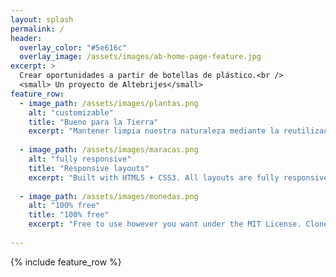 ```yaml
---
layout: splash
permalink: /
header:
  overlay_color: "#5e616c"
  overlay_image: /assets/images/ab-home-page-feature.jpg
excerpt: >
  Crear oportunidades a partir de botellas de plástico.<br />
  <small> Un proyecto de Altebrijes</small>
feature_row:
  - image_path: /assets/images/plantas.png
    alt: "customizable"
    title: "Bueno para la Tierra"
    excerpt: "Mantener limpia nuestra naturaleza mediante la reutilización de botellas de plástico"
   
  - image_path: /assets/images/maracas.png
    alt: "fully responsive"
    title: "Responsive layouts"
    excerpt: "Built with HTML5 + CSS3. All layouts are fully responsive with helpers to augment your content."
    
  - image_path: /assets/images/monedas.png
    alt: "100% free"
    title: "100% free"
    excerpt: "Free to use however you want under the MIT License. Clone it, fork it, customize it... whatever!"
        
---
```


{% include feature_row %}